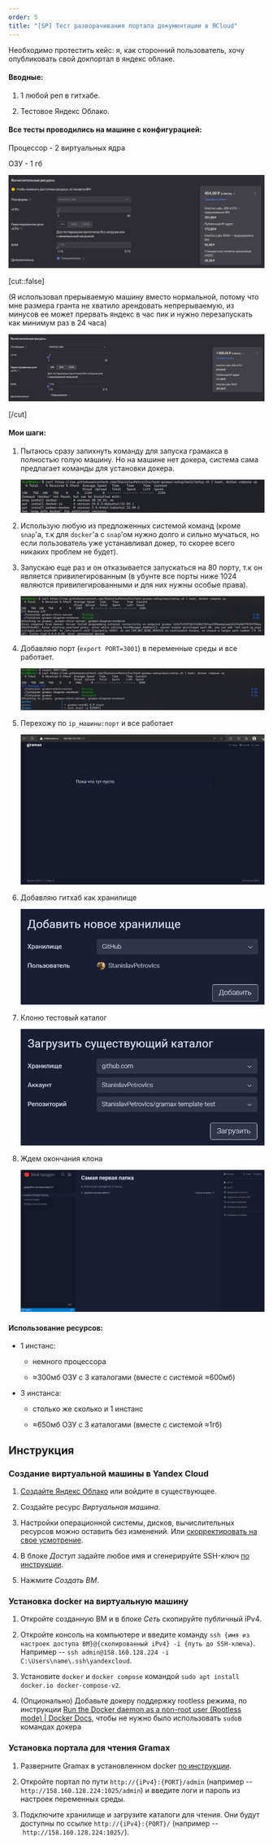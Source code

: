 ```yaml
---
order: 5
title: "[SP] Тест разворачивания портала документации в ЯCloud"
---
```


Необходимо протестить кейс: я, как сторонний пользователь, хочу опубликовать свой докпортал в яндекс облаке.

#### Вводные:

1. 1 любой реп в гитхабе.

2. Тестовое Яндекс Облако.

#### Все тесты проводились на машине с конфигурацией:

Процессор - 2 виртуальных ядра

ОЗУ - 1 гб

![](./new_article_0_1_4.png)

[cut::false]

(Я использовал прерываемую машину вместо нормальной, потому что мне размера гранта не хватило арендовать непрерываемую, из минусов ее может прервать яндекс в час пик и нужно перезапускать как минимум раз в 24 часа)

![](./new_article_0_1_6.png)

[/cut]

#### Мои шаги:

1. Пытаюсь сразу запихнуть команду для запуска грамакса в полностью голую машину. Но на машине нет докера, система сама предлагает команды для установки докера.

   ![](./new_article_0_1_0.png)

2. Использую любую из предложенных системой команд (кроме `snap`'а, т.к для `docker`'а с `snap`’ом нужно долго и сильно мучаться, но если пользователь уже устанавливал докер, то скорее всего никаких проблем не будет).

3. Запускаю еще раз и он отказывается запускаться на 80 порту, т.к он является привилегированным (в убунте все порты ниже 1024 являются привилегированными и для них нужны особые права).

   ![](./new_article_0_1_1.png)

4. Добавляю порт (`export PORT=3001`) в переменные среды и все работает.

   ![](./new_article_0_1_2.png)

5. Перехожу по `ip_машины:порт` и все работает

   ![](./new_article_0_1_3.png)

6. Добавляю гитхаб как хранилище

   ![](./new_article_0_1_5.png)

7. Клоню тестовый каталог

   ![](./new_article_0_1_7.png)

8. Ждем окончания клона

   ![](./new_article_0_1_9.png)



#### Использование ресурсов:

-  1 инстанс:

   -  немного процессора

   -  ≈300мб ОЗУ с 3 каталогами (вместе с системой ≈600мб)

-  3 инстанса:

   -  столько же сколько и 1 инстанс

   -  ≈650мб ОЗУ с 3 каталогами (вместе с системой ≈1гб)

## Инструкция

### Создание виртуальной машины в Yandex Cloud

1. [Создайте Яндекс Облако](https://cloud.yandex.ru/ru/docs/getting-started/individuals/registration) или войдите в существующее.

2. Создайте ресурс *Виртуальная машина*.

3. Настройки операционной системы, дисков, вычислительных ресурсов можно оставить без изменений. Или [скорректировать на свое усмотрение](https://cloud.yandex.ru/ru/docs/compute/quickstart/quick-create-linux).

4. В блоке *Доступ* задайте любое имя и сгенерируйте SSH-ключ [по инструкции](https://cloud.yandex.ru/ru/docs/compute/operations/vm-connect/ssh#creating-ssh-keys).

5. Нажмите *Создать ВМ*.

### Установка docker на виртуальную машину

1. Откройте созданную ВМ и в блоке *Сеть* скопируйте публичный iPv4.

2. Откройте консоль на компьютере и введите команду `ssh {имя из настроек доступа ВМ}@{скопированный iPv4} -i {путь до SSH-ключа}`. Например -- `ssh admin@158.160.128.224 -i C:\Users\name\.ssh\yandexcloud`.

3. Установите `docker` и `docker compose` командой `sudo apt install docker.io docker-compose-v2`.

4. (Опционально) Добавьте докеру поддержку rootless режима, по инструкции [Run the Docker daemon as a non-root user (Rootless mode) | Docker Docs](https://docs.docker.com/engine/security/rootless/), чтобы не нужно было использовать `sudo`в командах докера

### Установка портала для чтения Gramax

1. Разверните Gramax в установленном docker [по инструкции](https://gram.ax/resources/docs/quick-start).

2. Откройте портал по пути `http://{iPv4}:{PORT}/admin` (например -- `http://158.160.128.224:1025/admin`) и введите логи и пароль из настроек переменных среды.

3. Подключите хранилище и загрузите каталоги для чтения. Они будут доступны по ссылке `http://{iPv4}:{PORT}/` (например -- `http://158.160.128.224:1025/`).